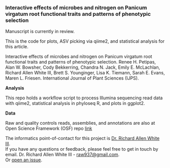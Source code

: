 ###  Interactive effects of microbes and nitrogen on Panicum virgatum root functional traits and patterns of phenotypic selection

Manuscript is currently in review.

This is the code for plots, ASV picking via qiime2, and statistical analysis for this article. 

Interactive effects of microbes and nitrogen on Panicum virgatum root functional traits and patterns of phenotypic selection. 
Renee H. Petipas, Alan W. Bowsher, Cody Bekkerring, Chandra N. Jack, Emily E. McLachlan, Richard Allen White III, Brett S. Younginger,
Lisa K. Tiemann, Sarah E. Evans, Maren L. Friesen.  International Journal of Plant Sciences (IJPS).


**Analysis**

This repo holds a workflow script to process Illumina sequencing read data with qiime2, statistical analysis in phyloseq R, and plots in ggplot2.  

**Data**

Raw and quality controls reads, assemblies, and annotations are also at Open Science Framework (OSF) repo [link](https://osf.io/kcj9h)<br />

The informatics point-of-contact for this project is [Dr. Richard Allen White III](https://github.com/raw937).<br />
If you have any questions or feedback, please feel free to get in touch by email. Dr. Richard Allen White III - raw937@gmail.com.  <br />
Or [open an issue](https://github.com/friesenlab/MMPRNT_pacicum_greenhouse_microbiome/issues).
